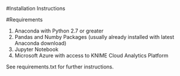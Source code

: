 #Installation Instructions

#Requirements

1. Anaconda with Python 2.7 or greater
2. Pandas and Numby Packages (usually already installed with latest Anaconda download)
3. Jupyter Notebook
4. Microsoft Azure with access to KNIME Cloud Analytics Platform

See requirements.txt for further instructions. 
